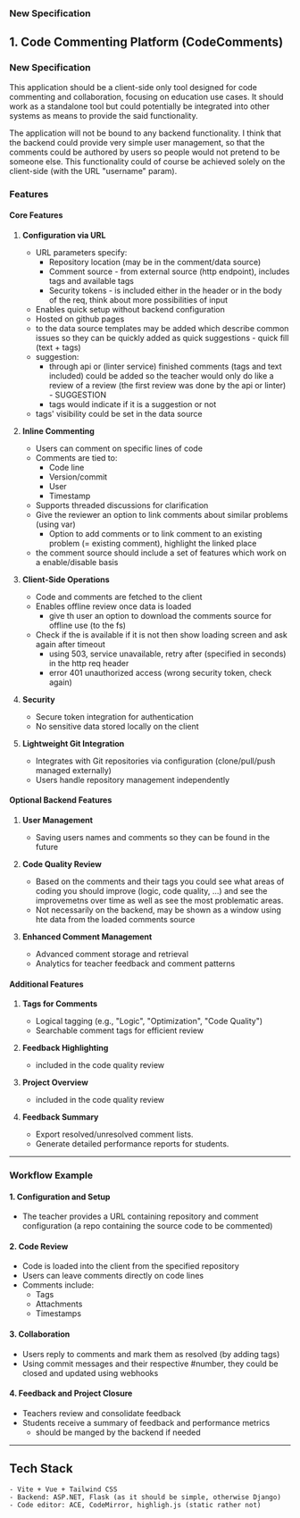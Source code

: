 ### New Specification

## 1. Code Commenting Platform (CodeComments)

### New Specification

This application should be a client-side only tool designed for code commenting and collaboration, focusing on education use cases. It should work as a standalone tool but could potentially be integrated into other systems as means to provide the said functionality.

The application will not be bound to any backend functionality.
I think that the backend could provide very simple user management, so that the comments could be authored by users so people would not pretend to be someone else. This functionality could of course be achieved solely on the client-side (with the URL "username" param).

### Features

#### Core Features

1. **Configuration via URL**

    - URL parameters specify:
        - Repository location (may be in the comment/data source)
        - Comment source - from external source (http endpoint), includes tags and available tags
        - Security tokens - is included either in the header or in the body of the req, think about more possibilities of input
    - Enables quick setup without backend configuration
    - Hosted on github pages
    - to the data source templates may be added which describe common issues so they can be quickly added as quick suggestions - quick fill (text + tags)
    - suggestion:
        - through api or (linter service) finished comments (tags and text included) could be added so the teacher would only do like a review of a review (the first review was done by the api or linter) - SUGGESTION
        - tags would indicate if it is a suggestion or not
    - tags' visibility could be set in the data source

2. **Inline Commenting**

    - Users can comment on specific lines of code
    - Comments are tied to:
        - Code line
        - Version/commit
        - User
        - Timestamp
    - Supports threaded discussions for clarification
    - Give the reviewer an option to link comments about similar problems (using var)
        - Option to add comments or to link comment to an existing problem (= existing comment), highlight the linked place
    - the comment source should include a set of features which work on a enable/disable basis

3. **Client-Side Operations**

    - Code and comments are fetched to the client
    - Enables offline review once data is loaded
        - give th user an option to download the comments source for offline use (to the fs)
    - Check if the is available if it is not then show loading screen and ask again after timeout
        - using 503, service unavailable, retry after (specified in seconds) in the http req header
        - error 401 unauthorized access (wrong security token, check again)

4. **Security**

    - Secure token integration for authentication
    - No sensitive data stored locally on the client

5. **Lightweight Git Integration**
    - Integrates with Git repositories via configuration (clone/pull/push managed externally)
    - Users handle repository management independently

#### Optional Backend Features

1. **User Management**

    - Saving users names and comments so they can be found in the future

2. **Code Quality Review**

    - Based on the comments and their tags you could see what areas of coding you should improve (logic, code quality, ...) and see the improvemetns over time as well as see the most problematic areas.
    - Not necessarily on the backend, may be shown as a window using hte data from the loaded comments source

3. **Enhanced Comment Management**

    - Advanced comment storage and retrieval
    - Analytics for teacher feedback and comment patterns

#### Additional Features

1. **Tags for Comments**

    - Logical tagging (e.g., "Logic", "Optimization", "Code Quality")
    - Searchable comment tags for efficient review

2. **Feedback Highlighting**

    - included in the code quality review

3. **Project Overview**

    - included in the code quality review

4. **Feedback Summary**
    - Export resolved/unresolved comment lists.
    - Generate detailed performance reports for students.

---

### Workflow Example

#### 1. **Configuration and Setup**

-   The teacher provides a URL containing repository and comment configuration (a repo containing the source code to be commented)

#### 2. **Code Review**

-   Code is loaded into the client from the specified repository
-   Users can leave comments directly on code lines
-   Comments include:
    -   Tags
    -   Attachments
    -   Timestamps

#### 3. **Collaboration**

-   Users reply to comments and mark them as resolved (by adding tags)
-   Using commit messages and their respective #number, they could be closed and updated using webhooks

#### 4. **Feedback and Project Closure**

-   Teachers review and consolidate feedback
-   Students receive a summary of feedback and performance metrics
    -   should be manged by the backend if needed

---

## Tech Stack

    - Vite + Vue + Tailwind CSS
    - Backend: ASP.NET, Flask (as it should be simple, otherwise Django)
    - Code editor: ACE, CodeMirror, highligh.js (static rather not)
